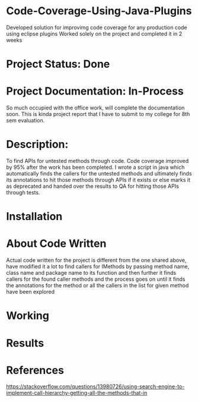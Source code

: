 # Code-Coverage-Using-Java-Plugins
Developed solution for improvimg code coverage for any production code using eclipse plugins
Worked solely on the project and completed it in 2 weeks </br>

# Project Status: Done
# Project Documentation: In-Process
So much occupied with the office work, will complete the documentation soon.
This is kinda project report that I have to submit to my college for 8th sem evaluation.</br>

# Description: 
To find APIs for untested methods through code. Code coverage improved by 95% after the work has been completed. I wrote a script in java which automatically finds the callers for the untested methods and ultimately finds its annotations to hit those methods through APIs if it exists or else marks it as deprecated and handed over the results to QA for hitting those APIs through tests.</br>

# Installation</br>

# About Code Written
Actual code written for the project is different from the one shared above, have modified it a lot to find callers for IMethods by passing method name, class name and package name to its function and then further it finds callers for the found caller methods and the process goes on until it finds the annotations for the method or all the callers in the list for given method have been explored</br>

# Working

# Results

# References
https://stackoverflow.com/questions/13980726/using-search-engine-to-implement-call-hierarchy-getting-all-the-methods-that-in </br>

